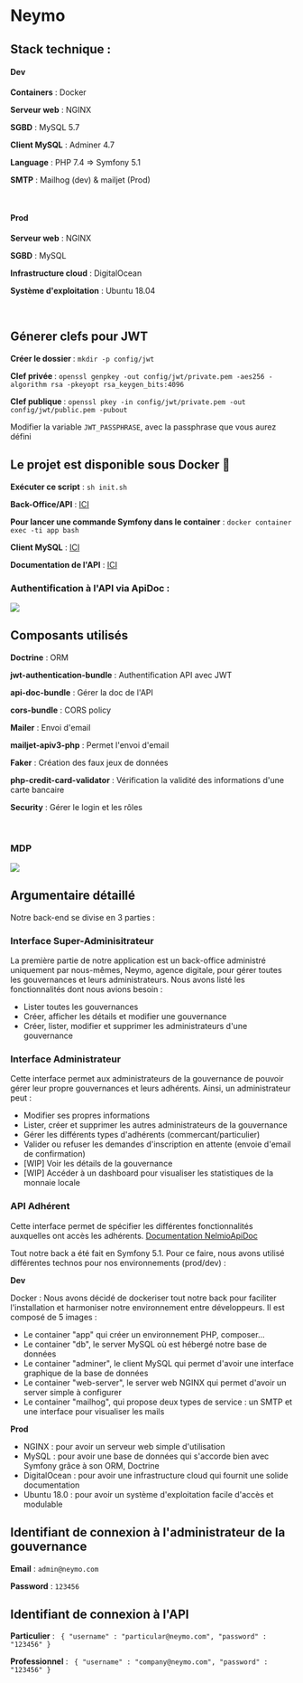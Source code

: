 # Neymo

## Stack technique : 

#### Dev


<strong>Containers</strong> : Docker

<strong>Serveur web</strong> : NGINX

<strong>SGBD</strong> : MySQL 5.7

<strong>Client MySQL</strong> : Adminer 4.7

<strong>Language</strong> : PHP 7.4 => Symfony 5.1

<strong>SMTP</strong> : Mailhog (dev) & mailjet (Prod)

<br>
 
#### Prod
<strong>Serveur web</strong> : NGINX

<strong>SGBD</strong> : MySQL

<strong>Infrastructure cloud</strong> : DigitalOcean

<strong>Système d'exploitation</strong> : Ubuntu 18.04

<br>

## Génerer clefs pour JWT 

<strong>Créer le dossier </strong> : ```mkdir -p config/jwt```

<strong>Clef privée </strong> : ```openssl genpkey -out config/jwt/private.pem -aes256 -algorithm rsa -pkeyopt rsa_keygen_bits:4096```

<strong>Clef publique </strong> : ```openssl pkey -in config/jwt/private.pem -out config/jwt/public.pem -pubout```

Modifier la variable ```JWT_PASSPHRASE```, avec la passphrase que vous aurez défini

## Le projet est disponible sous Docker 🐳

<strong>Exécuter ce script</strong> : ```sh init.sh```


<strong>Back-Office/API</strong> : <a href="http://localhost">ICI</a>


<strong>Pour lancer une commande Symfony dans le container</strong> : `docker container exec -ti app bash`


<strong>Client MySQL</strong> : <a href='http://localhost:8080'>ICI</a>


<strong>Documentation de l'API</strong> : <a href="http://localhost/api/doc">ICI</a>

### Authentification à l'API via ApiDoc :

<img src="http://fotoforum.fr/photos/2020/07/08.1.gif" >
 
<br>

## Composants utilisés

<strong>Doctrine</strong> : ORM

<strong>jwt-authentication-bundle</strong> : Authentification API avec JWT

<strong>api-doc-bundle</strong> : Gérer la doc de l'API 

<strong>cors-bundle</strong> : CORS policy

<strong>Mailer</strong> : Envoi d'email

<strong>mailjet-apiv3-php</strong> : Permet l'envoi d'email

<strong>Faker</strong> : Création des faux jeux de données

<strong>php-credit-card-validator</strong> : Vérification la validité des informations d'une carte bancaire

<strong>Security</strong> : Gérer le login et les rôles

<br>

### MDP

<img src="https://cdn.discordapp.com/attachments/724913624551784479/730455259545206794/Screenshot_2020-07-08_at_17.54.24.png" >

## Argumentaire détaillé

Notre back-end se divise en 3 parties :

### Interface Super-Adminisitrateur 

La première partie de notre application est un back-office administré uniquement par nous-mêmes, Neymo, agence digitale, pour gérer toutes les gouvernances et leurs administrateurs. 
Nous avons listé les fonctionnalités dont nous avions besoin :
  * Lister toutes les gouvernances
  * Créer, afficher les détails et modifier une gouvernance
  * Créer, lister, modifier et supprimer les administrateurs d'une gouvernance
  
### Interface Administrateur
 
 Cette interface permet aux administrateurs de la gouvernance de pouvoir gérer leur propre gouvernances et leurs adhérents. Ainsi, un administrateur peut :
 * Modifier ses propres informations
 * Lister, créer et supprimer les autres administrateurs de la gouvernance
 * Gérer les différents types d'adhérents (commercant/particulier)
 * Valider ou refuser les demandes d'inscription en attente (envoie d'email de confirmation)
 * [WIP] Voir les détails de la gouvernance
 * [WIP] Accéder à un dashboard pour visualiser les statistiques de la monnaie locale

### API Adhérent
 Cette interface permet de spécifier les différentes fonctionnalités auxquelles ont accès les adhérents.
 <a href="https://neymo-api.benjaminadida.fr/api/doc">Documentation NelmioApiDoc</a>
 
 Tout notre back a été fait en Symfony 5.1.
 Pour ce faire, nous avons utilisé différentes technos pour nos environnements (prod/dev) :
 
 <strong>Dev</strong>
 
 Docker : Nous avons décidé de dockeriser tout notre back pour faciliter l'installation et harmoniser notre environnement entre développeurs.
 Il est composé de 5 images :
 * Le container "app" qui créer un environnement PHP, composer...
 * Le container "db", le server MySQL où est hébergé notre base de données
 * Le container "adminer", le client MySQL qui permet d'avoir une interface graphique de la base de données
 * Le container "web-server", le server web NGINX qui permet d'avoir un server simple à configurer
 * Le container "mailhog", qui propose deux types de service : un SMTP et une interface pour visualiser les mails

 <strong>Prod</strong>
 
* NGINX : pour avoir un serveur web simple d'utilisation
* MySQL : pour avoir une base de données qui s'accorde bien avec Symfony grâce à son ORM, Doctrine
* DigitalOcean : pour avoir une infrastructure cloud qui fournit une solide documentation
* Ubuntu 18.0 : pour avoir un système d'exploitation facile d'accès et modulable
 
## Identifiant de connexion à l'administrateur de la gouvernance

<strong>Email</strong> : ``admin@neymo.com``

<strong>Password</strong> : ``123456``
<br>

## Identifiant de connexion à l'API

<strong>Particulier</strong> : ``` { "username" : "particular@neymo.com", "password" : "123456" }```

<strong>Professionnel</strong> : ``` { "username" : "company@neymo.com", "password" : "123456" }```
